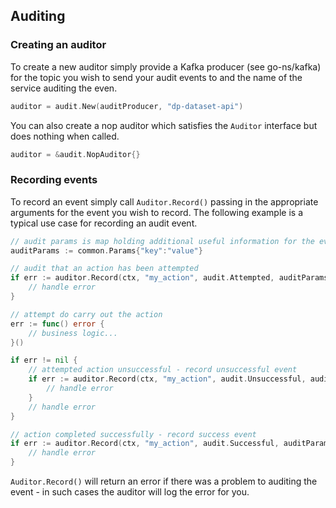 ## Auditing

### Creating an auditor

To create a new auditor simply provide a Kafka producer (see go-ns/kafka) for the topic you wish to send your audit 
events to and the name of the service auditing the even. 
```go
auditor = audit.New(auditProducer, "dp-dataset-api")
```

You can also create a nop auditor which satisfies the `Auditor` interface but does nothing when called.

```go
auditor = &audit.NopAuditor{}
```

### Recording events
To record an event simply call `Auditor.Record()` passing in the appropriate arguments for the event you wish to record.
The following example is a typical use case for recording an audit event.
```go
// audit params is map holding additional useful information for the event
auditParams := common.Params{"key":"value"}

// audit that an action has been attempted
if err := auditor.Record(ctx, "my_action", audit.Attempted, auditParams); err != nil {
    // handle error
}

// attempt do carry out the action
err := func() error {
    // business logic...
}()

if err != nil {
    // attempted action unsuccessful - record unsuccessful event
    if err := auditor.Record(ctx, "my_action", audit.Unsuccessful, auditParams); err != nil {
        // handle error
    } 
    // handle error
}

// action completed successfully - record success event
if err := auditor.Record(ctx, "my_action", audit.Successful, auditParams); err != nil {
    // handle error
} 
```
`Auditor.Record()` will return an error if there was a problem to auditing the event - in such cases the auditor will 
log the error for you.